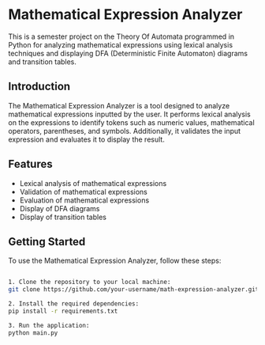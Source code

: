# Mathematical Expression Analyzer

This is a semester project on the Theory Of Automata programmed in Python for analyzing mathematical expressions using lexical analysis techniques and displaying DFA (Deterministic Finite Automaton) diagrams and transition tables.

## Introduction

The Mathematical Expression Analyzer is a tool designed to analyze mathematical expressions inputted by the user. It performs lexical analysis on the expressions to identify tokens such as numeric values, mathematical operators, parentheses, and symbols. Additionally, it validates the input expression and evaluates it to display the result.

## Features

- Lexical analysis of mathematical expressions
- Validation of mathematical expressions
- Evaluation of mathematical expressions
- Display of DFA diagrams
- Display of transition tables

## Getting Started

To use the Mathematical Expression Analyzer, follow these steps:
```bash

1. Clone the repository to your local machine:
git clone https://github.com/your-username/math-expression-analyzer.git

2. Install the required dependencies:
pip install -r requirements.txt

3. Run the application:
python main.py
